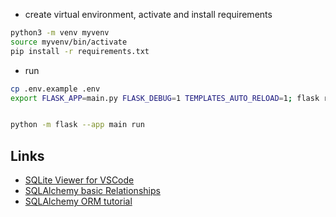 * create virtual environment, activate and install requirements

```bash
python3 -m venv myvenv
source myvenv/bin/activate
pip install -r requirements.txt
```

* run

```bash
cp .env.example .env
export FLASK_APP=main.py FLASK_DEBUG=1 TEMPLATES_AUTO_RELOAD=1; flask run -h 0.0.0.0 -p 5000


python -m flask --app main run
```

## Links

* [SQLite Viewer for VSCode](https://marketplace.visualstudio.com/items?itemName=qwtel.sqlite-viewer)
* [SQLAlchemy basic Relationships](https://docs.sqlalchemy.org/en/20/orm/basic_relationships.html)
* [SQLAlchemy ORM tutorial](https://auth0.com/blog/sqlalchemy-orm-tutorial-for-python-developers/)
